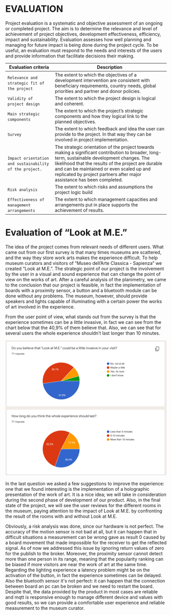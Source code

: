 # EVALUATION

Project evaluation is a systematic and objective assessment of an ongoing or completed project. The aim is to determine the relevance and level of achievement of project objectives, development effectiveness, efficiency, impact and sustainability.  Evaluation assesses how well planning and managing for future impact is being done during the project cycle. To be useful, an evaluation must respond to the needs and interests of the users and provide information that facilitate decisions their making.

|Evaluation criteria                  |Description                          |
|-----------------------------|-------------------------------|
|`Relevance and strategic fit of the project` |The extent to which the objectives of a development intervention are consistent with beneficiary requirements, country needs, global priorities and partner and donor policies.|            
|`Validity of project design  ` |The extent to which the project design is logical and coherent.|
|`Main strategic components ` |The extent to which the project’s strategic components and how they logical link to the planned objectives.|
|`Survey ` |The extent to which feedback and idea the user can provide to the project. In that way they can be involved in project implementation. |            
|`Impact orientation and sustainability of the project.` |The strategic orientation of the project towards making a significant contribution to broader, long-term, sustainable development changes. The likelihood that the results of the project are durable and can be maintained or even scaled up and replicated by project partners after major assistance has been completed.  |
|`Risk analysis ` |The extent to which risks and assumptions the project logic build |
|`Effectiveness of management arrangements ` |The extent to which management capacities and arrangements put in place supports the achievement of results. |




# Evaluation of “Look at M.E.”

The idea of the project comes from relevant needs of different users. What came out from our first survey is that many times museums are scattered, and the way they store work arts makes the experience difficult. To help museum curators and visitors of “Museo dell’Arte Classica - Sapienza” we created “Look at M.E.”.  The strategic point of our project is the involvement by the user in a visual and sound experience that can change the point of view on the works of art.  After a careful analysis of the planimetry, we came to the conclusion that our project is feasible, in fact the implementation of boards with a proximity sensor, a button and a bluetooth module can be done without any problems. The museum, however, should provide speakers and lights capable of illuminating with a certain power the works of art involved in the experience.

From the user point of view, what stands out from the survey is that the experience sometimes can be a little invasive, in fact we can see from the chart below that the 40,9% of them believe that. Also, we can see that for several users the whole experience shouldn’t last longer than 10 minutes.

![Survey](https://github.com/giovanniruocco/smartmuseum/blob/master/images/Survey.PNG)

In the last question we asked a few suggestions to improve the experience: one that we found interesting is the implementation of a holographic presentation of the work of art. It is a nice idea; we will take in consideration during the second phase of development of our product.
Also, in the final state of the project, we will see the user reviews for the different rooms in the museum, paying attention to the impact of Look at M.E. by confronting the result of the rooms with and without Look at M.E.

Obviously, a risk analysis was done, since our hardware is not perfect. The accuracy of the motion sensor is not bad at all, but it can happen that in difficult situations a measurement can be wrong gave as result 0 caused by a board movement that made impossible for the receiver to get the reflected signal. As of now we addressed this issue by ignoring return values of zero for the publish to the broker. Moreover, the proximity sensor cannot detect more than one person in its range, meaning that the popularity ranking can be biased if more visitors are near the work of art at the same time. Regarding the lighting experience a latency problem might be on the activation of the button, in fact the experience sometimes can be delayed. Also the bluetooth sensor it's not perfect: it can happen that the connection between board an pc can be broken and we need to restart the board. Despite that, the data provided by the product in most cases are reliable and mqtt is responsive enough to manage different device and values with good results, so we can provide a comfortable user experience and reliable measurement to the museum curator.

